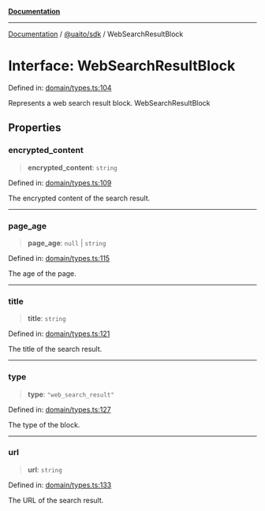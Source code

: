 [**Documentation**](../../../README.md)

***

[Documentation](../../../README.md) / [@uaito/sdk](../README.md) / WebSearchResultBlock

# Interface: WebSearchResultBlock

Defined in: [domain/types.ts:104](https://github.com/elribonazo/uaito/blob/59519c0d40f515dbd89fd61e340cabe541998f9e/packages/sdk/src/domain/types.ts#L104)

Represents a web search result block.
 WebSearchResultBlock

## Properties

### encrypted\_content

> **encrypted\_content**: `string`

Defined in: [domain/types.ts:109](https://github.com/elribonazo/uaito/blob/59519c0d40f515dbd89fd61e340cabe541998f9e/packages/sdk/src/domain/types.ts#L109)

The encrypted content of the search result.

***

### page\_age

> **page\_age**: `null` \| `string`

Defined in: [domain/types.ts:115](https://github.com/elribonazo/uaito/blob/59519c0d40f515dbd89fd61e340cabe541998f9e/packages/sdk/src/domain/types.ts#L115)

The age of the page.

***

### title

> **title**: `string`

Defined in: [domain/types.ts:121](https://github.com/elribonazo/uaito/blob/59519c0d40f515dbd89fd61e340cabe541998f9e/packages/sdk/src/domain/types.ts#L121)

The title of the search result.

***

### type

> **type**: `"web_search_result"`

Defined in: [domain/types.ts:127](https://github.com/elribonazo/uaito/blob/59519c0d40f515dbd89fd61e340cabe541998f9e/packages/sdk/src/domain/types.ts#L127)

The type of the block.

***

### url

> **url**: `string`

Defined in: [domain/types.ts:133](https://github.com/elribonazo/uaito/blob/59519c0d40f515dbd89fd61e340cabe541998f9e/packages/sdk/src/domain/types.ts#L133)

The URL of the search result.
